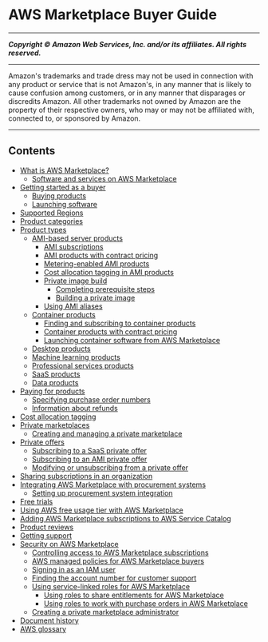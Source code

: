 # AWS Marketplace Buyer Guide

-----
*****Copyright &copy; Amazon Web Services, Inc. and/or its affiliates. All rights reserved.*****

-----
Amazon's trademarks and trade dress may not be used in 
     connection with any product or service that is not Amazon's, 
     in any manner that is likely to cause confusion among customers, 
     or in any manner that disparages or discredits Amazon. All other 
     trademarks not owned by Amazon are the property of their respective
     owners, who may or may not be affiliated with, connected to, or 
     sponsored by Amazon.

-----
## Contents
+ [What is AWS Marketplace?](what-is-marketplace.md)
   + [Software and services on AWS Marketplace](buyer-software-and-services.md)
+ [Getting started as a buyer](buyer-getting-started.md)
   + [Buying products](buyer-subscribing-to-products.md)
   + [Launching software](buyer-launching-software.md)
+ [Supported Regions](supported-regions.md)
+ [Product categories](buyer-product-categories.md)
+ [Product types](buyer-product-types.md)
   + [AMI-based server products](buyer-server-products.md)
      + [AMI subscriptions](buyer-ami-subscriptions.md)
      + [AMI products with contract pricing](buyer-ami-contracts.md)
      + [Metering-enabled AMI products](buyer-ami-metering-enabled-products.md)
      + [Cost allocation tagging in AMI products](cost-allocation-tagging-ami-marketplace.md)
      + [Private image build](buyer-private-image-build.md)
         + [Completing prerequisite steps](completing-prerequisite-steps.md)
         + [Building a private image](building-a-private-image.md)
      + [Using AMI aliases](buyer-ami-aliases.md)
   + [Container products](buyer-what-is-aws-marketplace-for-containers.md)
      + [Finding and subscribing to container products](buyer-finding-and-subscribing-to-container-products.md)
      + [Container products with contract pricing](buyer-container-contracts.md)
      + [Launching container software from AWS Marketplace](buyer-configuring-a-product.md)
   + [Desktop products](buyer-desktop-products.md)
   + [Machine learning products](aws-machine-learning-marketplace.md)
   + [Professional services products](buyer-proserv-products.md)
   + [SaaS products](buyer-saas-products.md)
   + [Data products](buyer-data-products.md)
+ [Paying for products](buyer-paying-for-products.md)
   + [Specifying purchase order numbers](buyer-purchase-orders.md)
   + [Information about refunds](buyer-refunds.md)
+ [Cost allocation tagging](cost-allocation-tagging.md)
+ [Private marketplaces](private-marketplace.md)
   + [Creating and managing a private marketplace](private-catalog-administration.md)
+ [Private offers](buyer-private-offers.md)
   + [Subscribing to a SaaS private offer](buyer-private-offers-subscribing-saas-private-offer.md)
   + [Subscribing to an AMI private offer](buyer-private-offers-subscribing-ami-private-offer.md)
   + [Modifying or unsubscribing from a private offer](buyer-private-offers-modifying.md)
+ [Sharing subscriptions in an organization](organizations-sharing.md)
+ [Integrating AWS Marketplace with procurement systems](procurement-system-integration.md)
   + [Setting up procurement system integration](procurement-system-integration-setup.md)
+ [Free trials](buyer-free-trials.md)
+ [Using AWS free usage tier with AWS Marketplace](buyer-aws-free-tier.md)
+ [Adding AWS Marketplace subscriptions to AWS Service Catalog](service-catalog.md)
+ [Product reviews](buyer-product-reviews.md)
+ [Getting support](buyer-support.md)
+ [Security on AWS Marketplace](buyer-security.md)
   + [Controlling access to AWS Marketplace subscriptions](buyer-iam-users-groups-policies.md)
   + [AWS managed policies for AWS Marketplace buyers](buyer-security-iam-awsmanpol.md)
   + [Signing in as an IAM user](buyer-iam-user-login.md)
   + [Finding the account number for customer support](GettingSupport.md)
   + [Using service-linked roles for AWS Marketplace](buyer-using-service-linked-roles.md)
      + [Using roles to share entitlements for AWS Marketplace](buyer-using-service-linked-roles-license-manager.md)
      + [Using roles to work with purchase orders in AWS Marketplace](using-service-linked-roles-purchase-orders.md)
   + [Creating a private marketplace administrator](it-administrator.md)
+ [Document history](document-history.md)
+ [AWS glossary](glossary.md)